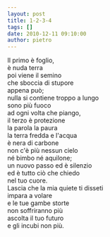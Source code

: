 ```yaml
---
layout: post
title: 1-2-3-4
tags: []
date: 2010-12-11 09:10:00
author: pietro
---
```

Il primo è foglio,<br/>è nuda terra<br/>poi viene il semino<br/>che sboccia di stupore<br/>appena può;<br/>nulla si contiene troppo a lungo<br/>sono più fuoco<br/>ad ogni volta che piango,<br/>il terzo è protezione<br/>la parola la paura<br/>la terra fredda e l'acqua<br/>è nera di carbone<br/>non c'è più nessun cielo<br/>né bimbo né aquilone;<br/>un nuovo passo ed è silenzio<br/>ed è tutto ciò che chiedo<br/>nel tuo cuore.<br/>Lascia che la mia quiete ti disseti<br/>impara a volare<br/>e le tue gambe storte<br/>non soffriranno più<br/>ascolta il tuo futuro<br/>e gli incubi non più.<br/>

